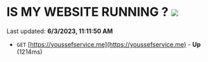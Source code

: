# IS MY WEBSITE RUNNING ? [![](https://img.shields.io/static/v1?label=Sponsor&message=%E2%9D%A4&logo=GitHub&color=%23fe8e86)](https://github.com/sponsors/<username>)

Last updated: **6/3/2023, 11:11:50 AM**

- `GET` [https://youssefservice.me](https://youssefservice.me) - **Up** (1214ms)
